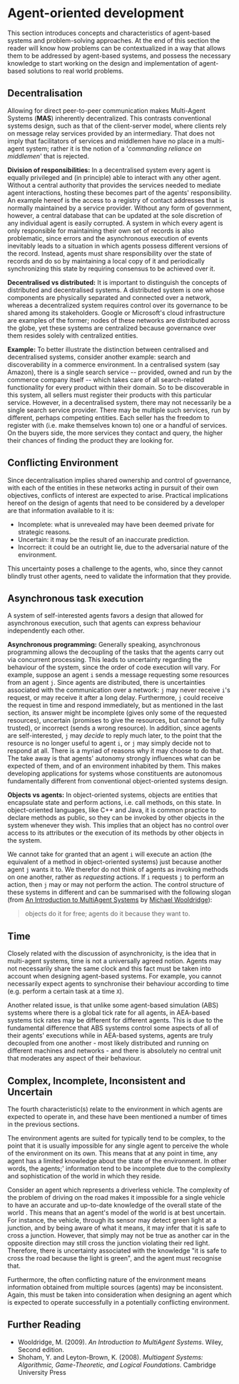 # Agent-oriented development

This section introduces concepts and characteristics of agent-based systems and 
problem-solving approaches. At the end of this section the reader will know how 
problems can be contextualized in a way that allows them to be addressed by 
agent-based systems, and possess the necessary knowledge to start working on 
the design and implementation of agent-based solutions to real world problems.


## Decentralisation

Allowing for direct peer-to-peer communication makes Multi-Agent Systems 
(**MAS**) inherently decentralized. This contrasts conventional systems design, 
such as that of the client-server model, where clients rely on message relay 
services provided by an intermediary. That does not imply that facilitators of 
services and middlemen have no place in a multi-agent system; rather it is the 
notion of a '_commanding reliance on middlemen_' that is rejected.   

**Division of responsibilities:** In a decentralised system every agent is equally privileged and (in principle) able to interact with any other agent. Without a central authority that provides the services needed to mediate agent interactions, hosting these becomes part of the agents' responsibility. An example hereof is the access to a registry of contact addresses that is normally maintained by a service provider. Without any form of government, however, a central database that can be updated at the sole discretion of any individual agent is easily corrupted. A system in which every agent is only responsible for maintaining their own set of records is also problematic, since errors and the asynchronous execution of events inevitably leads to a situation in which agents possess different versions of the record. Instead, agents must share responsibility over the state of records and do so by maintaining a local copy of it and periodically synchronizing this state by requiring consensus to be achieved over it.

<!--Another example is the verification of protocol adherence in regulated systems. Consider the problem of traffic management. The success of such a system relies on its participants (e.g. pedestrians, cars, motorbikes, bicycles, etc) conforming with the traffic management protocol, which specifies, for instance, who has the right of way in a junction. It is trivial, that the continuous functioning of this system does not rest solely on the existence of a protocol; there should also be a mechanism in place that verifies the protocol is followed by the participants. In a central system, verifying whether parties adhere to the system's protocol is often the responsibility of a central unit that checks (some or all) actions of the parties involved. The police could be considered a central entity that enforces traffic protocols and punishes those violating it. However, in a decentralised environment, this burden falls on the parties involved in the interaction themselves. Therefore, one could imagine a self-governing traffic management system whereby individuals on the road enforce protocol adherence on each other and decide on the appropriate method(s) of enforcement (e.g. through collective punishments, sanctions, rewards, ratings, etc).-->

**Decentralised vs distributed:** It is important to distinguish the concepts of distributed and decentralised systems. A distributed system is one whose components are physically separated and connected over a network, whereas a decentralized system requires control over its governance to be shared among its stakeholders. Google or Microsoft's cloud infrastructure are examples of the former; nodes of these networks are distributed across the globe, yet these systems are centralized because governance over them resides solely with centralized entities.

**Example:** To better illustrate the distinction between centralised and decentralised systems, consider another example: search and discoverability in a commerce environment. In a centralised system (say Amazon), there is a single search service -- provided, owned and run by the commerce company itself -- which takes care of all search-related functionality for every product within their domain. So to be discoverable in this system, all sellers must register their products with this particular service. However, in a decentralised system, there may not necessarily be a single search service provider. There may be multiple such services, run by different, perhaps competing entities. Each seller has the freedom to register with (i.e. make themselves known to) one or a handful of services. On the buyers side, the more services they contact and query, the higher their chances of finding the product they are looking for.

## Conflicting Environment

Since decentralisation implies shared ownership and control of governance, with 
each of the entities in these networks acting in pursuit of their own objectives,
conflicts of interest are expected to arise. Practical implications hereof on 
the design of agents that need to be considered by a developer are that 
information available to it is:

* Incomplete: what is unrevealed may have been deemed private for strategic reasons. 
* Uncertain: it may be the result of an inaccurate prediction. 
* Incorrect: it could be an outright lie, due to the adversarial nature of the environment.

This uncertainty poses a challenge to the agents, who,  since they cannot blindly trust other agents, need to validate the information that they provide.


## Asynchronous task execution


A system of self-interested agents favors a design that allowed for asynchronous execution, such that agents can express behaviour independently each other.

**Asynchronous programming:** Generally speaking, asynchronous programming allows the decoupling of the tasks that the agents carry out via concurrent processing. This leads to uncertainty regarding the behaviour of the system, since the order of code execution will vary. For example, suppose an agent `i` sends a message requesting some resources from an agent `j`. Since agents are distributed, there is uncertainties associated with the communication over a network: `j` may never receive `i`'s request, or may receive it after a long delay. Furthermore, `j` could receive the request in time and respond immediately, but as mentioned in the last section, its answer might be incomplete (gives only some of the requested resources), uncertain (promises to give the resources, but cannot be fully trusted), or incorrect (sends a wrong resource). In addition, since agents are self-interested, `j` may _decide_ to reply much later, to the point that the resource is no longer useful to agent `i`, or `j` may simply decide not to respond at all. There is a myriad of reasons why it may choose to do that. The take away is that agents' autonomy strongly influences what can be expected of them, and of an environment inhabited by them. This makes developing applications for systems whose constituents are autonomous fundamentally different from conventional object-oriented systems design.

**Objects vs agents:** In object-oriented systems, objects are entities that encapsulate state and perform actions, i.e. call methods, on this state. In object-oriented languages, like C++ and Java, it is common practice to declare methods as public, so they can be invoked by other objects in the system whenever they wish. This implies that an object has no control over access to its attributes or the execution of its methods by other objects in the system.  

We cannot take for granted that an agent `i` will execute an action (the equivalent of a method in object-oriented systems) just because another agent `j` wants it to. We therefor do not think of agents as invoking methods on one another, rather as _requesting_ actions. If `i` requests `j` to perform an action, then `j` may or may not perform the action. The control structure of these systems in different and can be summarised with the following slogan (from <a href="https://www.wiley.com/en-gb/An+Introduction+to+MultiAgent+Systems%2C+2nd+Edition-p-9781119959519" target="_blank">An Introduction to MultiAgent Systems</a> by <a href="https://www.cs.ox.ac.uk/people/michael.wooldridge/" target="_blank">Michael Wooldridge</a>):
>objects do it for free; agents do it because they want to.


## Time

Closely related with the discussion of asynchronicity, is the idea that in multi-agent systems, time is not a universally agreed notion. Agents may not necessarily share the same clock and this fact must be taken into account when designing agent-based systems. For example, you cannot necessarily expect agents to synchronise their behaviour according to time (e.g. perform a certain task at a time `X`). 

Another related issue, is that unlike some agent-based simulation (ABS) systems where there is a global tick rate for all agents, in AEA-based systems tick rates may be different for different agents. This is due to the fundamental difference that ABS systems control some aspects of all of their agents' executions while in AEA-based systems, agents are truly decoupled from one another  - most likely distributed and running on different machines and networks - and there is absolutely no central unit that moderates any aspect of their behaviour.    

## Complex, Incomplete, Inconsistent and Uncertain

The fourth characteristic(s) relate to the environment in which agents are expected to operate in, and these have been mentioned a number of times in the previous sections.

The environment agents are suited for typically tend to be complex, to the point that it is usually impossible for any single agent to perceive the whole of the environment on its own. This means that at any point in time, any agent has a limited knowledge about the state of the environment. In other words, the agents;' information tend to be incomplete due to the complexity and sophistication of the world in which they reside. 

Consider an agent which represents a driverless vehicle. The complexity of the problem of driving on the road makes it impossible for a single vehicle to have an accurate and up-to-date knowledge of the overall state of the world . This means that an agent's model of the world is at best uncertain. For instance, the vehicle, through its sensor may detect green light at a junction, and by being aware of what it means, it may infer that it is safe to cross a junction. However, that simply may not be true as another car in the opposite direction may still cross the junction violating their red light. Therefore, there is uncertainty associated with the knowledge "it is safe to cross the road because the light is green", and the agent must recognise that. 

Furthermore, the often conflicting nature of the environment means information obtained from multiple sources (agents) may be inconsistent. Again, this must be taken into consideration when designing an agent which is expected to operate successfully in a potentially conflicting environment. 

## Further Reading

* Wooldridge, M. (2009). _An Introduction to MultiAgent Systems_. Wiley, Second edition.
* Shoham, Y. and Leyton-Brown, K. (2008). _Multiagent Systems: Algorithmic, Game-Theoretic, and Logical Foundations_. Cambridge University Press

<br />
